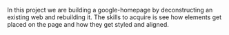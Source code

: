 In this project we are building a google-homepage by deconstructing an existing web and rebuilding it.
The skills to acquire is see how elements get placed on the page and how they get styled and aligned.
